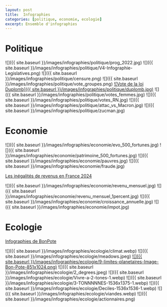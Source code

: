 ```yaml
---
layout: post
title:  Infographies
categories: [politique, economie, ecologie]
excerpt: Ensemble d'infographies
---
```

# Politique

![]({{ site.baseurl }}/images/infographies/politique/prog_2022.jpg)
![]({{ site.baseurl }}/images/infographies/politique/V4-Infographie-Legislatives.png)
![]({{ site.baseurl }}/images/infographies/politique/censure.png)
![]({{ site.baseurl }}/images/infographies/politique/vote_groupes.png)
[![Vote de la loi Duplomb]({{ site.baseurl }}/images/infographies/politique/duplomb.jpg)]((https://www.generations-futures.fr/actualites/pour-contre-duplomb/))
![]({{ site.baseurl }}/images/infographies/politique/votes_femmes.jpg)
![]({{ site.baseurl }}/images/infographies/politique/votes_RN.jpg)
![]({{ site.baseurl }}/images/infographies/politique/attac_vs_Macron.jpg)
![]({{ site.baseurl }}/images/infographies/politique/zucman.jpg)

# Economie

![]({{ site.baseurl }}/images/infographies/economie/evo_500_fortunes.jpg)
![]({{ site.baseurl }}/images/infographies/economie/patrimoine_500_fortunes.jpg)
![]({{ site.baseurl }}/images/infographies/economie/pauvres.jpg)
![]({{ site.baseurl }}/images/infographies/economie/fraude.jpg)

[Les inégalités de revenus en France 2024](https://elucid.media/analyse-graphique/inegalites-revenus-france/inegalites-macron-novembre-2024-exploser-revenus-ultra-riches)

![]({{ site.baseurl }}/images/infographies/economie/revenu_mensuel.jpg)
![]({{ site.baseurl }}/images/infographies/economie/revenu_mensuel_1percent.jpg)
![]({{ site.baseurl }}/images/infographies/economie/croissance_annuelle.jpg)
![]({{ site.baseurl }}/images/infographies/economie/impot.jpg)

# Ecologie

[Infographies de BonPote](https://bonpote.com/infographies/)

![]({{ site.baseurl }}/images/infographies/ecologie/climat.webp)
![]({{ site.baseurl }}/images/infographies/ecologie/meadows.jpeg)
[![]({{ site.baseurl }}/images/infographies/ecologie/9-limites-planetaires-Image-Bon-Pote-851x1024.png)](https://bonpote.com/la-7e-limite-planetaire-est-officiellement-depassee-lacidification-des-oceans/)
![]({{ site.baseurl }}/images/infographies/ecologie/2_degrees.jpeg)
![]({{ site.baseurl }}/images/infographies/ecologie/Vivre-a-2-tones-1.webp)
![]({{ site.baseurl }}/images/infographies/ecologie/3-TONNNNNES-1536x1375-1.webp)
![]({{ site.baseurl }}/images/infographies/ecologie/Deciles-1536x1536-1.webp)
![]({{ site.baseurl }}/images/infographies/ecologie/viandes.webp)
![]({{ site.baseurl }}/images/infographies/ecologie/actionnaires.png)
